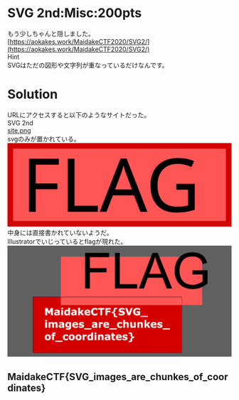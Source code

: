 # SVG 2nd:Misc:200pts
もう少しちゃんと隠しました。 [https://aokakes.work/MaidakeCTF2020/SVG2/](https://aokakes.work/MaidakeCTF2020/SVG2/)  
Hint  
SVGはただの図形や文字列が重なっているだけなんです。  

# Solution
URLにアクセスすると以下のようなサイトだった。  
SVG 2nd  
[site.png](site/site.png)  
svgのみが置かれている。  
![flag.svg](flag.svg)  
中身には直接書かれていないようだ。  
Illustratorでいじっているとflagが現れた。  
![flag.png](images/flag.png)  

## MaidakeCTF{SVG_images_are_chunkes_of_coordinates}